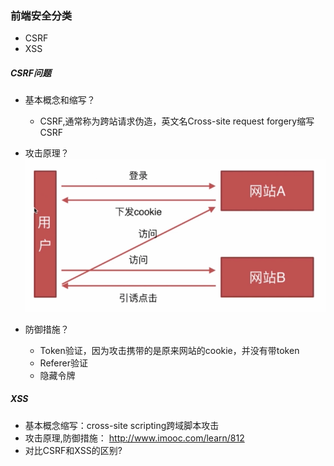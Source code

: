 ### 前端安全分类
- CSRF
- XSS

##### CSRF问题
- 基本概念和缩写？
    + CSRF,通常称为跨站请求伪造，英文名Cross-site request forgery缩写CSRF
- 攻击原理？<img src="./safe.png">

- 防御措施？
    + Token验证，因为攻击携带的是原来网站的cookie，并没有带token
    + Referer验证  
    + 隐藏令牌 
    
##### XSS
- 基本概念缩写：cross-site scripting跨域脚本攻击
- 攻击原理,防御措施： http://www.imooc.com/learn/812
- 对比CSRF和XSS的区别?
